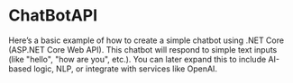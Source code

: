 # ChatBotAPI
Here’s a basic example of how to create a simple chatbot using .NET Core (ASP.NET Core Web API). This chatbot will respond to simple text inputs (like "hello", "how are you", etc.). You can later expand this to include AI-based logic, NLP, or integrate with services like OpenAI.

